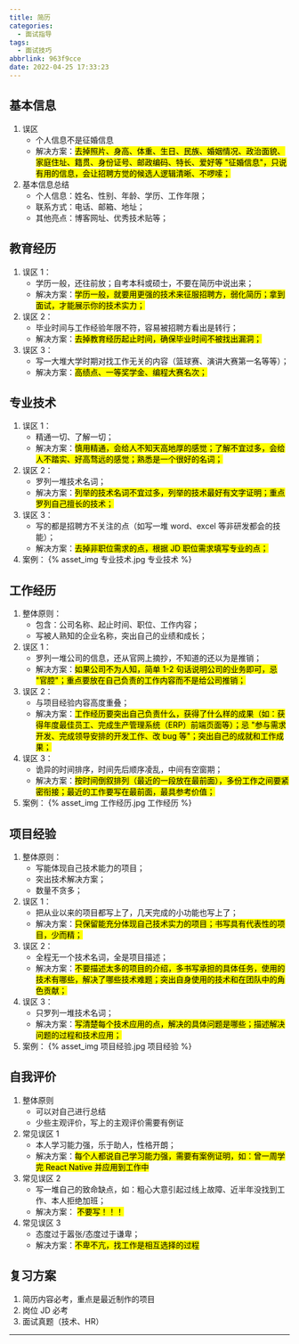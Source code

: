 ```yaml
---
title: 简历
categories:
  - 面试指导
tags:
  - 面试技巧
abbrlink: 963f9cce
date: 2022-04-25 17:33:23
---
```


## 基本信息
1. 误区
    - 个人信息不是征婚信息
    - 解决方案：<mark>去掉照片、身高、体重、生日、民族、婚姻情况、政治面貌、家庭住址、籍贯、身份证号、邮政编码、特长、爱好等 "征婚信息"，只说有用的信息，会让招聘方觉的候选人逻辑清晰、不啰嗦；</mark>
2. 基本信息总结
    - 个人信息：姓名、性别、年龄、学历、工作年限；
    - 联系方式：电话、邮箱、地址；
    - 其他亮点：博客网址、优秀技术贴等；

## 教育经历
1. 误区 1：
    - 学历一般，还往前放；自考本科或硕士，不要在简历中说出来；
    - 解决方案：<mark>学历一般，就要用更强的技术来征服招聘方，弱化简历；拿到面试，才能展示你的技术实力；</mark>
2. 误区 2：
    - 毕业时间与工作经验年限不符，容易被招聘方看出是转行；
    - 解决方案：<mark>去掉教育经历起止时间，确保毕业时间不被找出漏洞；</mark>
3. 误区 3：
    - 写一大堆大学时期对找工作无关的内容（篮球赛、演讲大赛第一名等等）；
    - 解决方案：<mark>高绩点、一等奖学金、编程大赛名次；</mark>

## 专业技术
1. 误区 1：
    - 精通一切、了解一切；
    - 解决方案：<mark>慎用精通，会给人不知天高地厚的感觉；了解不宜过多，会给人不踏实、好高骛远的感觉；熟悉是一个很好的名词；</mark>
2. 误区 2：
    - 罗列一堆技术名词；
    - 解决方案：<mark>列举的技术名词不宜过多，列举的技术最好有文字证明；重点罗列自己擅长的技术；</mark>
3. 误区 3：
    - 写的都是招聘方不关注的点（如写一堆 word、excel 等非研发都会的技能）；
    - 解决方案：<mark>去掉非职位需求的点，根据 JD 职位需求填写专业的点；</mark>
4. 案例：
    {% asset_img 专业技术.jpg 专业技术 %}

## 工作经历
1. 整体原则：
    - 包含：公司名称、起止时间、职位、工作内容；
    - 写被人熟知的企业名称，突出自己的业绩和成长；
2. 误区 1：
    - 罗列一堆公司的信息，还从官网上摘抄，不知道的还以为是推销；
    - 解决方案：<mark>如果公司不为人知，简单 1-2 句话说明公司的业务即可，忌 "官腔"；重点要放在自己负责的工作内容而不是给公司推销；</mark>
3. 误区 2：
    - 与项目经验内容高度重叠；
    - 解决方案：<mark>工作经历要突出自己负责什么，获得了什么样的成果（如：获得年度最佳员工、完成生产管理系统（ERP）前端页面等）；忌 "参与需求开发、完成领导安排的开发工作、改 bug 等"；突出自己的成就和工作成果；</mark>
4. 误区 3：
    - 诡异的时间排序，时间先后顺序凌乱，中间有空窗期；
    - 解决方案：<mark>按时间倒叙排列（最近的一段放在最前面），多份工作之间要紧密衔接；最近的工作要写在最前面，最具参考价值；</mark>
5. 案例：
    {% asset_img 工作经历.jpg 工作经历 %}

## 项目经验
1. 整体原则：
    - 写能体现自己技术能力的项目；
    - 突出技术解决方案；
    - 数量不贪多；
2. 误区 1：
    - 把从业以来的项目都写上了，几天完成的小功能也写上了；
    - 解决方案：<mark>只保留能充分体现自己技术实力的项目；书写具有代表性的项目，少而精；</mark>
3. 误区 2：
    - 全程无一个技术名词，全是项目描述；
    - 解决方案：<mark>不要描述太多的项目的介绍，多书写承担的具体任务，使用的技术有哪些，解决了哪些技术难题；突出自身使用的技术和在团队中的角色贡献；</mark>
4. 误区 3：
    - 只罗列一堆技术名词；
    - 解决方案：<mark>写清楚每个技术应用的点，解决的具体问题是哪些；描述解决问题的过程和技术应用；</mark>
5. 案例：
    {% asset_img 项目经验.jpg 项目经验 %}

## 自我评价
1. 整体原则
    - 可以对自己进行总结
    - 少些主观评价，写上的主观评价需要有例证
2. 常见误区 1
    - 本人学习能力强，乐于助人，性格开朗；
    - 解决方案：<mark>每个人都说自己学习能力强，需要有案例证明，如：曾一周学完 React Native 并应用到工作中</mark>
3. 常见误区 2
    - 写一堆自己的致命缺点，如：粗心大意引起过线上故障、近半年没找到工作、本人拒绝加班；
    - 解决方案： <mark>不要写！！！</mark>
4. 常见误区 3
    - 态度过于嚣张/态度过于谦卑；
    - 解决方案：<mark>不卑不亢，找工作是相互选择的过程</mark>

## 复习方案
1. 简历内容必考，重点是最近制作的项目
2. 岗位 JD 必考
3. 面试真题（技术、HR）

---